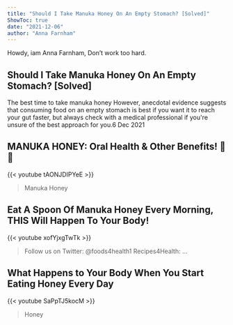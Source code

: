 ```yaml
---
title: "Should I Take Manuka Honey On An Empty Stomach? [Solved]"
ShowToc: true 
date: "2021-12-06"
author: "Anna Farnham" 
---
```


Howdy, iam Anna Farnham, Don’t work too hard.
## Should I Take Manuka Honey On An Empty Stomach? [Solved]
The best time to take manuka honey However, anecdotal evidence suggests that consuming food on an empty stomach is best if you want it to reach your gut faster, but always check with a medical professional if you're unsure of the best approach for you.6 Dec 2021

## MANUKA HONEY: Oral Health & Other Benefits! 🍯🐝
{{< youtube tAONJDIPYeE >}}
>Manuka Honey

## Eat A Spoon Of Manuka Honey Every Morning, THIS Will Happen To Your Body!
{{< youtube xofYjxgTwTk >}}
>Follow us on Twitter: @foods4health1 Recipes4Health: ...

## What Happens to Your Body When You Start Eating Honey Every Day
{{< youtube SaPpTJ5kocM >}}
>Honey

